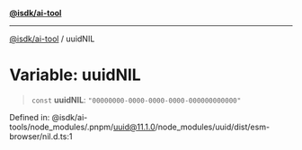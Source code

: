 [**@isdk/ai-tool**](../README.md)

***

[@isdk/ai-tool](../globals.md) / uuidNIL

# Variable: uuidNIL

> `const` **uuidNIL**: `"00000000-0000-0000-0000-000000000000"`

Defined in: @isdk/ai-tools/node\_modules/.pnpm/uuid@11.1.0/node\_modules/uuid/dist/esm-browser/nil.d.ts:1
